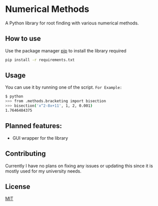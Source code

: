 # Numerical Methods
A Python library for root finding with various numerical methods.

## How to use
Use the package manager [pip](https://pip.pypa.io/en/stable/) to install the library required
```bash
pip install -r requirements.txt
```

## Usage
You can use it by running one of the script.
`For Example:`
```bash
$ python
>>> from .methods.bracketing import bisection
>>> bisection('x^2-8x+11', 1, 2, 0.001)
1.7646484375
```

## Planned features:
* GUI wrapper for the library

## Contributing
Currently I have no plans on fixing any issues or updating this since it is mostly used for
my university needs.

## License
[MIT](https://choosealicense.com/licenses/mit/)
